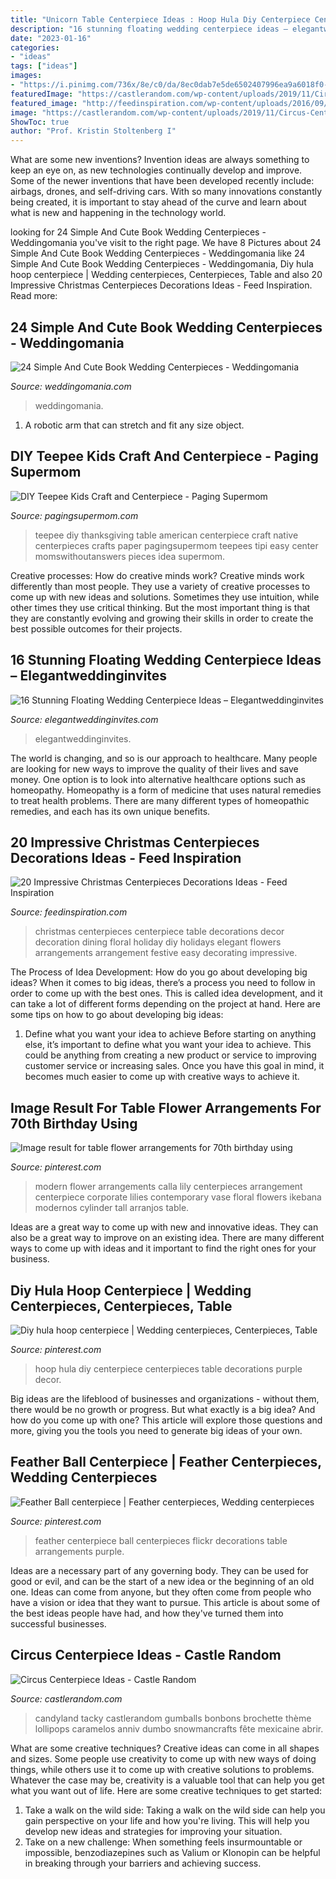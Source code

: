 ```yaml
---
title: "Unicorn Table Centerpiece Ideas : Hoop Hula Diy Centerpiece Centerpieces Table Decorations Purple Decor"
description: "16 stunning floating wedding centerpiece ideas – elegantweddinginvites"
date: "2023-01-16"
categories:
- "ideas"
tags: ["ideas"]
images:
- "https://i.pinimg.com/736x/8e/c0/da/8ec0dab7e5de6502407996ea9a6018f0--quince-centerpieces-feather-centerpieces.jpg"
featuredImage: "https://castlerandom.com/wp-content/uploads/2019/11/Circus-Centerpiece-5.jpg"
featured_image: "http://feedinspiration.com/wp-content/uploads/2016/09/Easy-Centerpieces-Ideas-For-Christmas.jpg"
image: "https://castlerandom.com/wp-content/uploads/2019/11/Circus-Centerpiece-5.jpg"
ShowToc: true
author: "Prof. Kristin Stoltenberg I"
---
```



What are some new inventions?
Invention ideas are always something to keep an eye on, as new technologies continually develop and improve. Some of the newer inventions that have been developed recently include: airbags, drones, and self-driving cars. With so many innovations constantly being created, it is important to stay ahead of the curve and learn about what is new and happening in the technology world.

	

		
looking for 24 Simple And Cute Book Wedding Centerpieces - Weddingomania you've visit to the right page. We have 8 Pictures about 24 Simple And Cute Book Wedding Centerpieces - Weddingomania like 24 Simple And Cute Book Wedding Centerpieces - Weddingomania, Diy hula hoop centerpiece | Wedding centerpieces, Centerpieces, Table and also 20 Impressive Christmas Centerpieces Decorations Ideas - Feed Inspiration. Read more:
		
    
## 24 Simple And Cute Book Wedding Centerpieces - Weddingomania

<img loading=lazy src="https://i.weddingomania.com/24-Elegant-Ideas-For-A-Book-Inspired-Wedding16.jpg" onerror="this.onerror=null;this.src='https://tse3.mm.bing.net/th?id=OIP.4D-B2S5amnNIBNEimQt5PQAAAA&amp;pid=15.1';" alt="24 Simple And Cute Book Wedding Centerpieces - Weddingomania">

_Source: weddingomania.com_

>weddingomania. 

	

1. A robotic arm that can stretch and fit any size object.

    
## DIY Teepee Kids Craft And Centerpiece - Paging Supermom

<img loading=lazy src="https://pagingsupermom.com/wp-content/uploads/2014/11/Thanksgiving-Kids-Table-Ideas-2.jpg" onerror="this.onerror=null;this.src='https://tse3.mm.bing.net/th?id=OIP.Cdz-oaYxQJ1J_ZS0DRz8cgHaLN&amp;pid=15.1';" alt="DIY Teepee Kids Craft and Centerpiece - Paging Supermom">

_Source: pagingsupermom.com_

>teepee diy thanksgiving table american centerpiece craft native centerpieces crafts paper pagingsupermom teepees tipi easy center momswithoutanswers pieces idea supermom. 

	

Creative processes: How do creative minds work?
Creative minds work differently than most people. They use a variety of creative processes to come up with new ideas and solutions. Sometimes they use intuition, while other times they use critical thinking. But the most important thing is that they are constantly evolving and growing their skills in order to create the best possible outcomes for their projects.

    
## 16 Stunning Floating Wedding Centerpiece Ideas – Elegantweddinginvites

<img loading=lazy src="https://www.elegantweddinginvites.com/wedding-blog/wp-content/uploads/2015/08/Flowers-submerged-in-a-case-filled-with-water-and-topped-with-floating-candles-wedding-centerpiece-ideas.jpg" onerror="this.onerror=null;this.src='https://tse2.mm.bing.net/th?id=OIP.yIg_IzS0N03J9uPatV9TsQHaLH&amp;pid=15.1';" alt="16 Stunning Floating Wedding Centerpiece Ideas – Elegantweddinginvites">

_Source: elegantweddinginvites.com_

>elegantweddinginvites. 

	

The world is changing, and so is our approach to healthcare. Many people are looking for new ways to improve the quality of their lives and save money. One option is to look into alternative healthcare options such as homeopathy. Homeopathy is a form of medicine that uses natural remedies to treat health problems. There are many different types of homeopathic remedies, and each has its own unique benefits.

    
## 20 Impressive Christmas Centerpieces Decorations Ideas - Feed Inspiration

<img loading=lazy src="http://feedinspiration.com/wp-content/uploads/2016/09/Easy-Centerpieces-Ideas-For-Christmas.jpg" onerror="this.onerror=null;this.src='https://tse1.mm.bing.net/th?id=OIP.hPKa4779SjPIpscvMSdX6QHaLH&amp;pid=15.1';" alt="20 Impressive Christmas Centerpieces Decorations Ideas - Feed Inspiration">

_Source: feedinspiration.com_

>christmas centerpieces centerpiece table decorations decor decoration dining floral holiday diy holidays elegant flowers arrangements arrangement festive easy decorating impressive. 

	

The Process of Idea Development: How do you go about developing big ideas?
When it comes to big ideas, there’s a process you need to follow in order to come up with the best ones. This is called idea development, and it can take a lot of different forms depending on the project at hand. Here are some tips on how to go about developing big ideas:
1. Define what you want your idea to achieve 
Before starting on anything else, it’s important to define what you want your idea to achieve. This could be anything from creating a new product or service to improving customer service or increasing sales. Once you have this goal in mind, it becomes much easier to come up with creative ways to achieve it.

    
## Image Result For Table Flower Arrangements For 70th Birthday Using

<img loading=lazy src="https://i.pinimg.com/736x/e1/80/d5/e180d5949056ea1f01f3fa426c57677d.jpg" onerror="this.onerror=null;this.src='https://tse2.mm.bing.net/th?id=OIP.sT46LeLeEeMLJihRrCUCbAHaLH&amp;pid=15.1';" alt="Image result for table flower arrangements for 70th birthday using">

_Source: pinterest.com_

>modern flower arrangements calla lily centerpieces arrangement centerpiece corporate lilies contemporary vase floral flowers ikebana modernos cylinder tall arranjos table. 

	

Ideas are a great way to come up with new and innovative ideas. They can also be a great way to improve on an existing idea. There are many different ways to come up with ideas and it important to find the right ones for your business.

    
## Diy Hula Hoop Centerpiece | Wedding Centerpieces, Centerpieces, Table

<img loading=lazy src="https://i.pinimg.com/736x/2a/97/3f/2a973fb2d4b0330c8831306c51553702.jpg" onerror="this.onerror=null;this.src='https://tse1.mm.bing.net/th?id=OIP.9TBShKzK3RwNj82ya7IekwHaJ3&amp;pid=15.1';" alt="Diy hula hoop centerpiece | Wedding centerpieces, Centerpieces, Table">

_Source: pinterest.com_

>hoop hula diy centerpiece centerpieces table decorations purple decor. 

	

Big ideas are the lifeblood of businesses and organizations - without them, there would be no growth or progress. But what exactly is a big idea? And how do you come up with one? This article will explore those questions and more, giving you the tools you need to generate big ideas of your own.

    
## Feather Ball Centerpiece | Feather Centerpieces, Wedding Centerpieces

<img loading=lazy src="https://i.pinimg.com/736x/8e/c0/da/8ec0dab7e5de6502407996ea9a6018f0--quince-centerpieces-feather-centerpieces.jpg" onerror="this.onerror=null;this.src='https://tse3.mm.bing.net/th?id=OIP.1OAxmTA80nt0P82EWaEv8wHaKL&amp;pid=15.1';" alt="Feather Ball centerpiece | Feather centerpieces, Wedding centerpieces">

_Source: pinterest.com_

>feather centerpiece ball centerpieces flickr decorations table arrangements purple. 

	

Ideas are a necessary part of any governing body. They can be used for good or evil, and can be the start of a new idea or the beginning of an old one. Ideas can come from anyone, but they often come from people who have a vision or idea that they want to pursue. This article is about some of the best ideas people have had, and how they've turned them into successful businesses.

    
## Circus Centerpiece Ideas - Castle Random

<img loading=lazy src="https://castlerandom.com/wp-content/uploads/2019/11/Circus-Centerpiece-5.jpg" onerror="this.onerror=null;this.src='https://tse4.mm.bing.net/th?id=OIP.K-9Ge9WipBlDvSEuV301DQHaJ6&amp;pid=15.1';" alt="Circus Centerpiece Ideas - Castle Random">

_Source: castlerandom.com_

>candyland tacky castlerandom gumballs bonbons brochette thème lollipops caramelos anniv dumbo snowmancrafts fête mexicaine abrir. 

	

What are some creative techniques?
Creative ideas can come in all shapes and sizes. Some people use creativity to come up with new ways of doing things, while others use it to come up with creative solutions to problems. Whatever the case may be, creativity is a valuable tool that can help you get what you want out of life. Here are some creative techniques to get started: 
1. Take a walk on the wild side: Taking a walk on the wild side can help you gain perspective on your life and how you're living. This will help you develop new ideas and strategies for improving your situation. 
2. Take on a new challenge: When something feels insurmountable or impossible, benzodiazepines such as Valium or Klonopin can be helpful in breaking through your barriers and achieving success.

